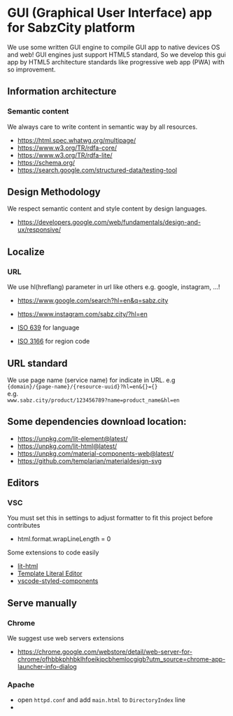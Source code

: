 # GUI (Graphical User Interface) app for SabzCity platform
We use some written GUI engine to compile GUI app to native devices OS and web! GUI engines just support HTML5 standard, So we develop this gui app by HTML5 architecture standards like progressive web app (PWA) with so improvement.

## Information architecture
### Semantic content
We always care to write content in semantic way by all resources.
- https://html.spec.whatwg.org/multipage/
- https://www.w3.org/TR/rdfa-core/
- https://www.w3.org/TR/rdfa-lite/
- https://schema.org/
- https://search.google.com/structured-data/testing-tool

## Design Methodology
We respect semantic content and style content by design languages.
- https://developers.google.com/web/fundamentals/design-and-ux/responsive/

## Localize
### URL
We use hl(hreflang) parameter in url like others e.g. google, instagram, ...!   
- https://www.google.com/search?hl=en&q=sabz.city
- https://www.instagram.com/sabz.city/?hl=en

- [ISO 639](https://www.iso.org/iso-639-language-codes.html) for language
- [ISO 3166](https://en.wikipedia.org/wiki/ISO_3166) for region code

## URL standard
We use page name (service name) for indicate in URL. e.g   
` {domain}/{page-name}/{resource-uuid}?hl=en&{}={} `   
e.g.   
` www.sabz.city/product/123456789?name=product_name&hl=en `

## Some dependencies download location:
- https://unpkg.com/lit-element@latest/
- https://unpkg.com/lit-html@latest/
- https://unpkg.com/material-components-web@latest/
- https://github.com/templarian/materialdesign-svg

## Editors
### VSC
You must set this in settings to adjust formatter to fit this project before contributes
- html.format.wrapLineLength = 0

Some extensions to code easily
- [lit-html](https://marketplace.visualstudio.com/items?itemName=bierner.lit-html)
- [Template Literal Editor](https://marketplace.visualstudio.com/items?itemName=plievone.vscode-template-literal-editor)
- [vscode-styled-components](https://marketplace.visualstudio.com/items?itemName=jpoissonnier.vscode-styled-components)

## Serve manually
### Chrome
We suggest use web servers extensions
- https://chrome.google.com/webstore/detail/web-server-for-chrome/ofhbbkphhbklhfoeikjpcbhemlocgigb?utm_source=chrome-app-launcher-info-dialog

### Apache
- open `httpd.conf` and add `main.html` to `DirectoryIndex` line
- 
